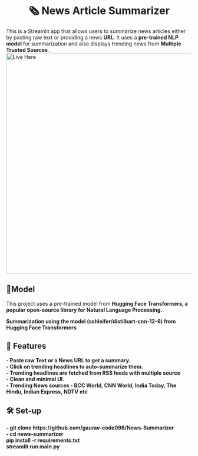<h1 text align = center >
🗞️ News Article Summarizer
</h1>
<p1> This is a  Streamlit app  that allows users to summarize news articles either by pasting raw text or providing a news <b>URL</b>. It uses a <b> pre-trained NLP model </b> for summarization and also displays trending news from <b> Multiple Trusted Sources </b> .</p1>

<a href="https://newsummarizer.streamlit.app/" target="_blank">
  <img src="https://yourwebsite.com/path-to-image.jpg" alt="Live Here" width="600" />
</a>


<h2>
   🧠Model 
</h2>
<p>This project uses a pre-trained model from <b> Hugging Face Transformers<b>, a popular open-source library for <b> Natural Language Processing</b>.</p>
<p> Summarization using the  model (sshleifer/distilbart-cnn-12-6) from Hugging Face Transformers <br> </p>

<h2>
   🚀 Features
</h2>
<p>
- Paste raw Text or a News URL to get a summary. <br>
- Click on trending headlines to auto-summarize them. <br>
- Trending headlines are fetched from RSS feeds with multiple source <br>
- Clean and minimal UI.<br>
- Trending News sources - <b>BCC World, CNN World, India Today, The Hindu, Indian Express,  NDTV</b> etc

</p>
<h2>
🛠 Set-up <br>
   </h2>
<p>
   - git clone https://github.com/gaurav-code098/News-Summarizer <br>
   - cd news-summarizer<br>
pip install -r requirements.txt <br>
streamlit run main.py
</p>
